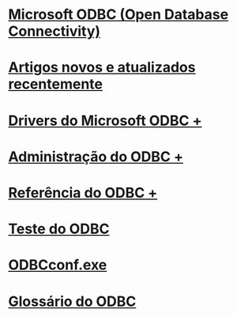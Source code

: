 # [Microsoft ODBC (Open Database Connectivity)](microsoft-open-database-connectivity-odbc.md)
# [Artigos novos e atualizados recentemente](new-updated-odbc.md)

# [Drivers do Microsoft ODBC +](../odbc/microsoft/microsoft-supplied-odbc-drivers.md)
# [Administração do ODBC +](../odbc/admin/odbc-data-source-administrator.md)
# [Referência do ODBC +](../odbc/reference/introduction-to-odbc.md)

# [Teste do ODBC](odbc-test.md)
# [ODBCconf.exe](odbcconf-exe.md)
# [Glossário do ODBC](odbc-glossary.md)

